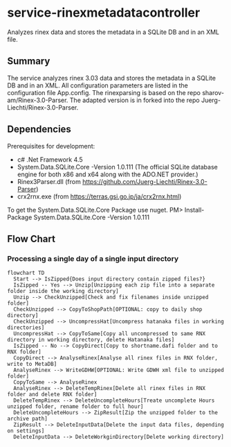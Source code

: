 # service-rinexmetadatacontroller

Analyzes rinex data and stores the metadata in a SQLite DB and in an XML file.

## Summary

The service analyzes rinex 3.03 data and stores the metadata in a SQLite DB and in an XML.
All configuration parameters are listed in the configuration file App.config.
The rinexparsing is based on the repo sharov-am/Rinex-3.0-Parser. The adapted version is in forked into the repo Juerg-Liechti/Rinex-3.0-Parser.

## Dependencies

Prerequisites for development:
  * c# .Net Framework 4.5
  * System.Data.SQLite.Core -Version 1.0.111 (The official SQLite database engine for both x86 and x64 along with the ADO.NET provider.)
  * Rinex3Parser.dll (from https://github.com/Juerg-Liechti/Rinex-3.0-Parser)
  * crx2rnx.exe (from https://terras.gsi.go.jp/ja/crx2rnx.html)

To get the System.Data.SQLite.Core Package use nuget. PM> Install-Package System.Data.SQLite.Core -Version 1.0.111

## Flow Chart
### Processing a single day of a single input directory

```mermaid
flowchart TD
  Start --> IsZipped{Does input directory contain zipped files?}
  IsZipped -- Yes --> Unzip[Unzipping each zip file into a separate folder inside the working directory]
  Unzip --> CheckUnzipped[Check and fix filenames inside unzipped folder]
  CheckUnzipped --> CopyToShopPath[OPTIONAL: copy to daily shop directory]
  CheckUnzipped --> UncompressHat[Uncompress hatanaka files in working directories]
  UncompressHat --> CopyToSame[Copy all uncompressed to same RNX directory in working directory, delete Hatanaka files]
  IsZipped -- No --> CopyDirect[Copy to shortname.dafi folder and to RNX folder]
  CopyDirect --> AnalyseRinex[Analyse all rinex files in RNX folder, write to MetaDB]
  AnalyseRinex --> WriteGDHW[OPTIONAL: Write GDWH xml file to unzipped folder]
  CopyToSame --> AnalyseRinex
  AnalyseRinex --> DeleteTempRinex[Delete all rinex files in RNX folder and delete RNX folder]
  DeleteTempRinex --> DeleteUncompleteHours[Treate uncomplete Hours unzipped folder, rename folder to full hour]
  DeleteUncompleteHours --> ZipResult[Zip the unzipped folder to the archive path]
  ZipResult --> DeleteInputData[Delete the input data files, depending on settings]
  DeleteInputData --> DeleteWorkginDirectory[Delete working directory]

```
